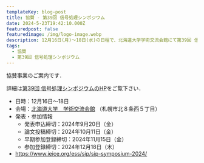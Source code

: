 ```yaml
---
templateKey: blog-post
title: 協賛 - 第39回 信号処理シンポジウム
date: 2024-5-23T19:42:10.000Z
featuredpost: false
featuredimage: /img/logo-image.webp
description: 12月16日(月)～18日(水)の日程で、北海道大学学術交流会館にて第39回 信号処理シンポジウムが開催されます
tags:
  - 協賛
  - 第39回 信号処理シンポジウム
---
```


協賛事業のご案内です．

詳細は[第39回 信号処理シンポジウムのHP](https://www.ieice.org/ess/sip/sip-symposium-2024/)をご覧下さい．


- 日時：12月16日〜18日
- 会場：[北海道大学　学術交流会館](https://www.hokudai.ac.jp/bureau/property/s01/) （札幌市北８条西５丁目）
- 発表・参加情報
    - 発表申込締切：2024年9月20日（金）
    - 論文投稿締切：2024年10月11日（金）
    - 早期参加登録締切：2024年11月15日（金）
    - 参加登録締切：2024年12月18日（木）
- https://www.ieice.org/ess/sip/sip-symposium-2024/
